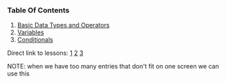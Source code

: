 ### Table Of Contents

1. [Basic Data Types and Operators](#basic-data-types)
2. [Variables](#variables)
3. [Conditionals](#if)

Direct link to lessons: [1](#lesson1) [2](#lesson2) [3](#lesson3)

NOTE: when we have too many entries that don't fit on one screen we can use this <!-- .slide: style="font-size:80%" -->
